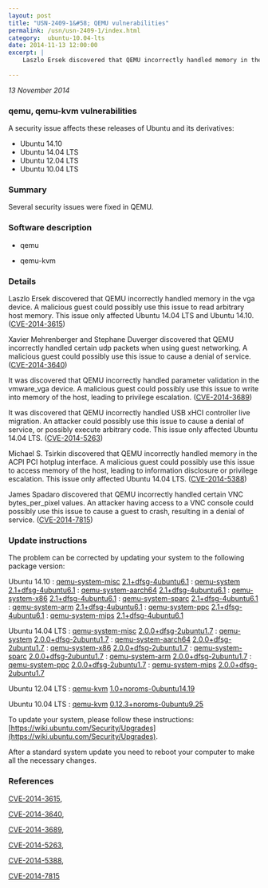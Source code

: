 ```yaml
---
layout: post
title: "USN-2409-1&#58; QEMU vulnerabilities"
permalink: /usn/usn-2409-1/index.html
category:  ubuntu-10.04-lts
date: 2014-11-13 12:00:00
excerpt: |
    Laszlo Ersek discovered that QEMU incorrectly handled memory in the vga device. A malicious guest could possibly use this issue to read arbitrary host memory. This issue only affected Ubuntu 14.04 LTS and Ubuntu 14.10. ([CVE-2014-3615](http://people.ubuntu.com/~ubuntu-security/cve/CVE-2014-3615))
    
--- 
```

 
 

*13 November 2014*

### qemu, qemu-kvm vulnerabilities

A security issue affects these releases of Ubuntu and its derivatives:

* Ubuntu 14.10
* Ubuntu 14.04 LTS
* Ubuntu 12.04 LTS
* Ubuntu 10.04 LTS

### Summary

Several security issues were fixed in QEMU. 

### Software description

* qemu 

* qemu-kvm 

### Details

Laszlo Ersek discovered that QEMU incorrectly handled memory in the vga device. A malicious guest could possibly use this issue to read arbitrary host memory. This issue only affected Ubuntu 14.04 LTS and Ubuntu 14.10. ([CVE-2014-3615](http://people.ubuntu.com/~ubuntu-security/cve/CVE-2014-3615))

Xavier Mehrenberger and Stephane Duverger discovered that QEMU incorrectly handled certain udp packets when using guest networking. A malicious guest could possibly use this issue to cause a denial of service. ([CVE-2014-3640](http://people.ubuntu.com/~ubuntu-security/cve/CVE-2014-3640))

It was discovered that QEMU incorrectly handled parameter validation in the vmware_vga device. A malicious guest could possibly use this issue to write into memory of the host, leading to privilege escalation. ([CVE-2014-3689](http://people.ubuntu.com/~ubuntu-security/cve/CVE-2014-3689))

It was discovered that QEMU incorrectly handled USB xHCI controller live migration. An attacker could possibly use this issue to cause a denial of service, or possibly execute arbitrary code. This issue only affected Ubuntu 14.04 LTS. ([CVE-2014-5263](http://people.ubuntu.com/~ubuntu-security/cve/CVE-2014-5263))

Michael S. Tsirkin discovered that QEMU incorrectly handled memory in the ACPI PCI hotplug interface. A malicious guest could possibly use this issue to access memory of the host, leading to information disclosure or privilege escalation. This issue only affected Ubuntu 14.04 LTS. ([CVE-2014-5388](http://people.ubuntu.com/~ubuntu-security/cve/CVE-2014-5388))

James Spadaro discovered that QEMU incorrectly handled certain VNC bytes_per_pixel values. An attacker having access to a VNC console could possibly use this issue to cause a guest to crash, resulting in a denial of service. ([CVE-2014-7815](http://people.ubuntu.com/~ubuntu-security/cve/CVE-2014-7815)) 

### Update instructions

The problem can be corrected by updating your system to the following package version:

Ubuntu 14.10
 : [qemu-system-misc](https://launchpad.net/ubuntu/+source/qemu) <span> [2.1+dfsg-4ubuntu6.1](https://launchpad.net/ubuntu/+source/qemu/2.1+dfsg-4ubuntu6.1) </span> 
 : [qemu-system](https://launchpad.net/ubuntu/+source/qemu) <span> [2.1+dfsg-4ubuntu6.1](https://launchpad.net/ubuntu/+source/qemu/2.1+dfsg-4ubuntu6.1) </span> 
 : [qemu-system-aarch64](https://launchpad.net/ubuntu/+source/qemu) <span> [2.1+dfsg-4ubuntu6.1](https://launchpad.net/ubuntu/+source/qemu/2.1+dfsg-4ubuntu6.1) </span> 
 : [qemu-system-x86](https://launchpad.net/ubuntu/+source/qemu) <span> [2.1+dfsg-4ubuntu6.1](https://launchpad.net/ubuntu/+source/qemu/2.1+dfsg-4ubuntu6.1) </span> 
 : [qemu-system-sparc](https://launchpad.net/ubuntu/+source/qemu) <span> [2.1+dfsg-4ubuntu6.1](https://launchpad.net/ubuntu/+source/qemu/2.1+dfsg-4ubuntu6.1) </span> 
 : [qemu-system-arm](https://launchpad.net/ubuntu/+source/qemu) <span> [2.1+dfsg-4ubuntu6.1](https://launchpad.net/ubuntu/+source/qemu/2.1+dfsg-4ubuntu6.1) </span> 
 : [qemu-system-ppc](https://launchpad.net/ubuntu/+source/qemu) <span> [2.1+dfsg-4ubuntu6.1](https://launchpad.net/ubuntu/+source/qemu/2.1+dfsg-4ubuntu6.1) </span> 
 : [qemu-system-mips](https://launchpad.net/ubuntu/+source/qemu) <span> [2.1+dfsg-4ubuntu6.1](https://launchpad.net/ubuntu/+source/qemu/2.1+dfsg-4ubuntu6.1) </span> 

Ubuntu 14.04 LTS
 : [qemu-system-misc](https://launchpad.net/ubuntu/+source/qemu) <span> [2.0.0+dfsg-2ubuntu1.7](https://launchpad.net/ubuntu/+source/qemu/2.0.0+dfsg-2ubuntu1.7) </span> 
 : [qemu-system](https://launchpad.net/ubuntu/+source/qemu) <span> [2.0.0+dfsg-2ubuntu1.7](https://launchpad.net/ubuntu/+source/qemu/2.0.0+dfsg-2ubuntu1.7) </span> 
 : [qemu-system-aarch64](https://launchpad.net/ubuntu/+source/qemu) <span> [2.0.0+dfsg-2ubuntu1.7](https://launchpad.net/ubuntu/+source/qemu/2.0.0+dfsg-2ubuntu1.7) </span> 
 : [qemu-system-x86](https://launchpad.net/ubuntu/+source/qemu) <span> [2.0.0+dfsg-2ubuntu1.7](https://launchpad.net/ubuntu/+source/qemu/2.0.0+dfsg-2ubuntu1.7) </span> 
 : [qemu-system-sparc](https://launchpad.net/ubuntu/+source/qemu) <span> [2.0.0+dfsg-2ubuntu1.7](https://launchpad.net/ubuntu/+source/qemu/2.0.0+dfsg-2ubuntu1.7) </span> 
 : [qemu-system-arm](https://launchpad.net/ubuntu/+source/qemu) <span> [2.0.0+dfsg-2ubuntu1.7](https://launchpad.net/ubuntu/+source/qemu/2.0.0+dfsg-2ubuntu1.7) </span> 
 : [qemu-system-ppc](https://launchpad.net/ubuntu/+source/qemu) <span> [2.0.0+dfsg-2ubuntu1.7](https://launchpad.net/ubuntu/+source/qemu/2.0.0+dfsg-2ubuntu1.7) </span> 
 : [qemu-system-mips](https://launchpad.net/ubuntu/+source/qemu) <span> [2.0.0+dfsg-2ubuntu1.7](https://launchpad.net/ubuntu/+source/qemu/2.0.0+dfsg-2ubuntu1.7) </span> 

Ubuntu 12.04 LTS
 : [qemu-kvm](https://launchpad.net/ubuntu/+source/qemu-kvm) <span> [1.0+noroms-0ubuntu14.19](https://launchpad.net/ubuntu/+source/qemu-kvm/1.0+noroms-0ubuntu14.19) </span> 

Ubuntu 10.04 LTS
 : [qemu-kvm](https://launchpad.net/ubuntu/+source/qemu-kvm) <span> [0.12.3+noroms-0ubuntu9.25](https://launchpad.net/ubuntu/+source/qemu-kvm/0.12.3+noroms-0ubuntu9.25) </span> 

To update your system, please follow these instructions: [https://wiki.ubuntu.com/Security/Upgrades](https://wiki.ubuntu.com/Security/Upgrades).

After a standard system update you need to reboot your computer to make all the necessary changes. 

### References

 
 [CVE-2014-3615](http://people.ubuntu.com/~ubuntu-security/cve/CVE-2014-3615), 

 [CVE-2014-3640](http://people.ubuntu.com/~ubuntu-security/cve/CVE-2014-3640), 

 [CVE-2014-3689](http://people.ubuntu.com/~ubuntu-security/cve/CVE-2014-3689), 

 [CVE-2014-5263](http://people.ubuntu.com/~ubuntu-security/cve/CVE-2014-5263), 

 [CVE-2014-5388](http://people.ubuntu.com/~ubuntu-security/cve/CVE-2014-5388), 

 [CVE-2014-7815](http://people.ubuntu.com/~ubuntu-security/cve/CVE-2014-7815)
 

